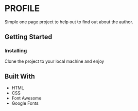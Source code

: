 # PROFILE
Simple one page project to help out to find out about the author.

## Getting Started

### Installing
Clone the project to your local machine and enjoy

## Built With

- HTML
- CSS
- Font Awesome
- Google Fonts
